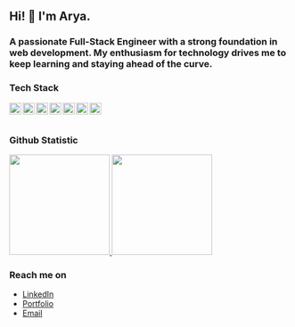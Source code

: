 ## Hi! 👋 I'm Arya.

### A passionate Full-Stack Engineer with a strong foundation in web development. My enthusiasm for technology drives me to keep learning and staying ahead of the curve.

### Tech Stack
  <a href="#"><img align="left" alt="JavaScript" title="JavaScript" width="21px" src="https://upload.wikimedia.org/wikipedia/commons/9/99/Unofficial_JavaScript_logo_2.svg" /></a>
  <a href="https://www.typescriptlang.org/"><img align="left" alt="Typescript" title="Typescript" width="21px" src="https://upload.wikimedia.org/wikipedia/commons/4/4c/Typescript_logo_2020.svg" /></a>
  <a href="https://nodejs.org/"><img align="left" alt="Node.js" title="Node.js" width="21px" src="https://icon.icepanel.io/Technology/svg/Node.js.svg" /></a>
  <a href="https://nextjs.org/"><img align="left" alt="Express.js" title="Express.js" width="21px" src="https://www.peanutsquare.com/wp-content/uploads/2024/04/Express.png" /></a>
  <a href="https://reactjs.org/"><img align="left" alt="React" title="React" width="21px" src="https://cdn.worldvectorlogo.com/logos/react-2.svg" /></a>
  <a href="https://nextjs.org/"><img align="left" alt="Next" title="Next.js" width="21px" src="https://www.datocms-assets.com/75941/1657707878-nextjs_logo.png" /></a>
  <a href="https://nextjs.org/"><img align="left" alt="Nuxt" title="Nuxt" width="21px" src="https://uxwing.com/wp-content/themes/uxwing/download/brands-and-social-media/nuxt-js-icon.png" /></a>
  <br>
  <br>
  
### Github Statistic
<p align="left">
<a href="https://github.com/ryudhis">
  <img height="180em" src="https://github-readme-stats-eight-theta.vercel.app/api?username=ryudhis&show_icons=true&theme=algolia&include_all_commits=true&count_private=true"/>
  <img height="180em" src="https://github-readme-stats-eight-theta.vercel.app/api/top-langs/?username=ryudhis&layout=compact&langs_count=8&theme=algolia"/>
</a>
</p>

### Reach me on
- <a href="https://linkedin.com/in/ryudhis/">LinkedIn</a>
- <a href="https://portfolio-ryudhis.vercel.app/">Portfolio</a>
- <a href="mailto:ryudhis.id@gmail.com">Email</a>
